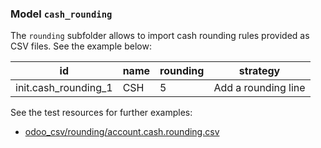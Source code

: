 ### Model `cash_rounding`

The `rounding` subfolder allows to import cash rounding rules provided as CSV files. See the example below:

| id | name |  rounding |  strategy | 
| - | - | - | - |
| init.cash_rounding_1 | CSH | 5 | Add a rounding line | Add a rounding line


See the test resources for further examples:
- [odoo_csv/rounding/account.cash.rounding.csv](../odoo_initializer/tests/resources/odoo_csv/rounding/account.cash.rounding.csv)
